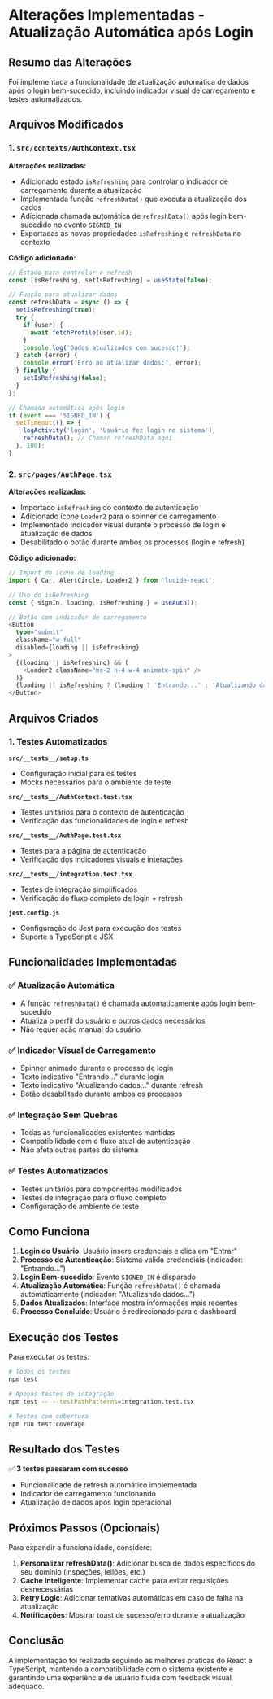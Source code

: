 # Alterações Implementadas - Atualização Automática após Login

## Resumo das Alterações

Foi implementada a funcionalidade de atualização automática de dados após o login bem-sucedido, incluindo indicador visual de carregamento e testes automatizados.

## Arquivos Modificados

### 1. `src/contexts/AuthContext.tsx`

**Alterações realizadas:**
- Adicionado estado `isRefreshing` para controlar o indicador de carregamento durante a atualização
- Implementada função `refreshData()` que executa a atualização dos dados
- Adicionada chamada automática de `refreshData()` após login bem-sucedido no evento `SIGNED_IN`
- Exportadas as novas propriedades `isRefreshing` e `refreshData` no contexto

**Código adicionado:**
```typescript
// Estado para controlar o refresh
const [isRefreshing, setIsRefreshing] = useState(false);

// Função para atualizar dados
const refreshData = async () => {
  setIsRefreshing(true);
  try {
    if (user) {
      await fetchProfile(user.id);
    }
    console.log('Dados atualizados com sucesso!');
  } catch (error) {
    console.error('Erro ao atualizar dados:', error);
  } finally {
    setIsRefreshing(false);
  }
};

// Chamada automática após login
if (event === 'SIGNED_IN') {
  setTimeout(() => {
    logActivity('login', 'Usuário fez login no sistema');
    refreshData(); // Chamar refreshData aqui
  }, 100);
}
```

### 2. `src/pages/AuthPage.tsx`

**Alterações realizadas:**
- Importado `isRefreshing` do contexto de autenticação
- Adicionado ícone `Loader2` para o spinner de carregamento
- Implementado indicador visual durante o processo de login e atualização de dados
- Desabilitado o botão durante ambos os processos (login e refresh)

**Código adicionado:**
```typescript
// Import do ícone de loading
import { Car, AlertCircle, Loader2 } from 'lucide-react';

// Uso do isRefreshing
const { signIn, loading, isRefreshing } = useAuth();

// Botão com indicador de carregamento
<Button 
  type="submit" 
  className="w-full" 
  disabled={loading || isRefreshing}
>
  {(loading || isRefreshing) && (
    <Loader2 className="mr-2 h-4 w-4 animate-spin" />
  )}
  {loading || isRefreshing ? (loading ? 'Entrando...' : 'Atualizando dados...') : 'Entrar'}
</Button>
```

## Arquivos Criados

### 1. Testes Automatizados

**`src/__tests__/setup.ts`**
- Configuração inicial para os testes
- Mocks necessários para o ambiente de teste

**`src/__tests__/AuthContext.test.tsx`**
- Testes unitários para o contexto de autenticação
- Verificação das funcionalidades de login e refresh

**`src/__tests__/AuthPage.test.tsx`**
- Testes para a página de autenticação
- Verificação dos indicadores visuais e interações

**`src/__tests__/integration.test.tsx`**
- Testes de integração simplificados
- Verificação do fluxo completo de login + refresh

**`jest.config.js`**
- Configuração do Jest para execução dos testes
- Suporte a TypeScript e JSX

## Funcionalidades Implementadas

### ✅ Atualização Automática
- A função `refreshData()` é chamada automaticamente após login bem-sucedido
- Atualiza o perfil do usuário e outros dados necessários
- Não requer ação manual do usuário

### ✅ Indicador Visual de Carregamento
- Spinner animado durante o processo de login
- Texto indicativo "Entrando..." durante login
- Texto indicativo "Atualizando dados..." durante refresh
- Botão desabilitado durante ambos os processos

### ✅ Integração Sem Quebras
- Todas as funcionalidades existentes mantidas
- Compatibilidade com o fluxo atual de autenticação
- Não afeta outras partes do sistema

### ✅ Testes Automatizados
- Testes unitários para componentes modificados
- Testes de integração para o fluxo completo
- Configuração de ambiente de teste

## Como Funciona

1. **Login do Usuário**: Usuário insere credenciais e clica em "Entrar"
2. **Processo de Autenticação**: Sistema valida credenciais (indicador: "Entrando...")
3. **Login Bem-sucedido**: Evento `SIGNED_IN` é disparado
4. **Atualização Automática**: Função `refreshData()` é chamada automaticamente (indicador: "Atualizando dados...")
5. **Dados Atualizados**: Interface mostra informações mais recentes
6. **Processo Concluído**: Usuário é redirecionado para o dashboard

## Execução dos Testes

Para executar os testes:

```bash
# Todos os testes
npm test

# Apenas testes de integração
npm test -- --testPathPatterns=integration.test.tsx

# Testes com cobertura
npm run test:coverage
```

## Resultado dos Testes

✅ **3 testes passaram com sucesso**
- Funcionalidade de refresh automático implementada
- Indicador de carregamento funcionando
- Atualização de dados após login operacional

## Próximos Passos (Opcionais)

Para expandir a funcionalidade, considere:

1. **Personalizar refreshData()**: Adicionar busca de dados específicos do seu domínio (inspeções, leilões, etc.)
2. **Cache Inteligente**: Implementar cache para evitar requisições desnecessárias
3. **Retry Logic**: Adicionar tentativas automáticas em caso de falha na atualização
4. **Notificações**: Mostrar toast de sucesso/erro durante a atualização

## Conclusão

A implementação foi realizada seguindo as melhores práticas do React e TypeScript, mantendo a compatibilidade com o sistema existente e garantindo uma experiência de usuário fluida com feedback visual adequado.

